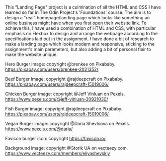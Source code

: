 This "Landing Page" project is a culmination of all the HTML and CSS I have learned so far in The Odin Project's 'Foundations' course.
The aim is to design a "real" homepage/landing page which looks like something an online business might have when you first open their website link. To achieve this, I have used a combination of HTML and CSS, with particular emphasis on Flexbox to design and arrange the webpage according to the specifications laid out in the assignment.
I have done a bit of research to make a landing page which looks modern and responsive, sticking to the assignment's main parameters, but also adding a bit of personal flair to make the website unique.

Hero Burger image: copyright @brenkee on Pixababy. https://pixabay.com/users/brenkee-2021352/

Beef Burger image: copyright @rajdeepcraft on Pixababy. https://pixabay.com/users/rajdeepcraft-15019006/

Chicken Burger image: copyright @Jeff Vinluan on Pexels. https://www.pexels.com/@jeff-vinluan-20921030/

Fish Burger image: copyright @rajdeepcraft on Pixababy. https://pixabay.com/users/rajdeepcraft-15019006/

Vegan Burger image: copyright @Daria Shevtsova on Pexels. https://www.pexels.com/@daria/

Favicon burger icon: copyright https://favicon.io/

Background image: copyright @Storik UA on vecteezy.com. https://www.vecteezy.com/members/eliyashevskiy